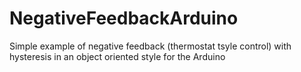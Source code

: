 # NegativeFeedbackArduino
Simple example of negative feedback (thermostat tsyle control) with hysteresis in an object oriented style for the Arduino
